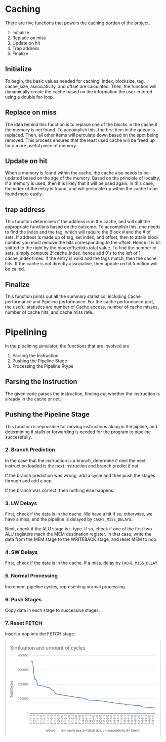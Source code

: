 # Caching
There are five functions that powers the caching portion of the project. 
1. Initialize
2. Replace on miss
3. Update on hit
4. Trap address
5. Finalize

## Initialize
To begin, the basic values needed for caching:  index, blocksize, tag, cache_size, associativity, and offset are calculated. Then, the function will dynamically create the cache based on the information the user entered using a double for-loop.

## Replace on miss
The idea behind this function is to replace one of the blocks in the cache if the memory is not found. To accomplish this, the first item in the queue is replaced. Then, all other items will perculate down based on the spot being removed. This process ensures that the least used cache will be freed up for a more useful piece of memory. 

## Update on hit
When a memory is found within the cache, the cache also needs to be updated based on the age of the memory. Based on the principle of locality, if a memory is used, then it is likely that it will be used again. In this case, the index of the entry is found, and will perculate up within the cache to be found more easily. 

## trap address
This function determines if the address is in the cache, and will call the appropriate functions based on the outcome. To accomplish this, one needs to find the index and the tag, which will require the Block # and the # of sets. If address is made up of tag, set index, and offset, then to attain block number you must remove the bits corresponding to the offset. Hence it is bit shifted to the right by the blockoffsetbits total value. To find the number of sets, simply compute 2^cache_index. hence add 0's to the left of 1 cache_index times. If the entry is valid and the tags match, then the cache hits. If the cache is not directly associative, then update on hit function will be called. 

## Finalize
This function prints out all the summary statistics, including Cache performance and Pipeline performance. For the cache performance part, the useful statistics are number of Cache access, number of cache misses, number of cache hits, and cache miss rate. 




# Pipelining

In the pipelining simulator, the functions that are involved are

1. Parsing the Instruction
2. Pushing the Pipeline Stage
3. Processing the Pipeline Rtype

## Parsing the Instruction

The given code parses the instruction, finding out whether the instruction is already in the cache or not.

## Pushing the Pipeline Stage

This function is reponsible for moving instructions along in the pipline, and determining if stalls or forwarding is needed for the program to pipeline successfully.

### 2. Branch Prediction
In the case that the instruction is a branch, determine if next the next instruction loaded is the next instruction and branch predict if not.

If the branch prediction was wrong, add a cycle and then push the stages through and add a nop.

If the branch was correct, then nothing else happens.

### 3. LW Delays
First, check if the data is in the cache. We have a hit if so; otherwise, we have a miss, and the pipeline is delayed by `CACHE_MISS_DELAY`s. 

Next, check if the ALU stage is r-type. If so, check if one of the first two ALU registers mach the MEM destination register. In that case, write the data from the MEM stage to the WRITEBACK stage, and reset MEM to nop. 

### 4. SW Delays
First, check if the data is in the cache. If a miss, delay by `CACHE_MISS_DELAY`.

### 5. Normal Processing
Increment pipeline cycles, representing normal processing.

### 6. Push Stages
Copy data in each stage to successive stages.

### 7. Reset FETCH
Insert a nop into the FETCH stage.


![Results](results.png)

